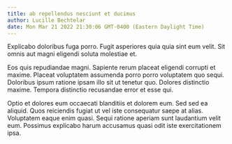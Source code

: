 ```yaml
---
title: ab repellendus nesciunt et ducimus
author: Lucille Bechtelar
date: Mon Mar 21 2022 21:30:06 GMT-0400 (Eastern Daylight Time)
---
```

Explicabo doloribus fuga porro. Fugit asperiores quia quia sint eum velit. Sit omnis aut magni eligendi soluta molestiae et.

 Eos quis repudiandae magni. Sapiente rerum placeat eligendi corrupti et maxime. Placeat voluptatem assumenda porro porro voluptatem quo sequi. Doloribus ipsum ratione ipsam illo sit ut tenetur quo. Dolores distinctio maxime. Tempora distinctio recusandae error et esse qui.

 Optio et dolores eum occaecati blanditiis et dolorem eum. Sed sed ea aliquid. Quos reiciendis fugiat ut vel iste consequatur saepe at alias. Voluptatem eaque enim quasi. Sequi ratione aperiam sunt laudantium velit eum. Possimus explicabo harum accusamus quasi odit iste exercitationem ipsa.